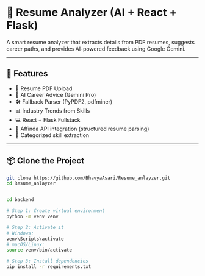 # 🧠 Resume Analyzer (AI + React + Flask)

A smart resume analyzer that extracts details from PDF resumes, suggests career paths, and provides AI-powered feedback using Google Gemini.

---

## 🚀 Features

- 📄 Resume PDF Upload
- 🧠 AI Career Advice (Gemini Pro)
- 🛠️ Fallback Parser (PyPDF2, pdfminer)
- 📊 Industry Trends from Skills
- 💻 React + Flask Fullstack
- 🧰 Affinda API integration (structured resume parsing)
- 🎯 Categorized skill extraction

---

## 📦 Clone the Project

```bash
git clone https://github.com/BhavyaAsari/Resume_anlayzer.git
cd Resume_anlayzer


cd backend

# Step 1: Create virtual environment
python -m venv venv

# Step 2: Activate it
# Windows:
venv\Scripts\activate
# macOS/Linux:
source venv/bin/activate

# Step 3: Install dependencies
pip install -r requirements.txt
